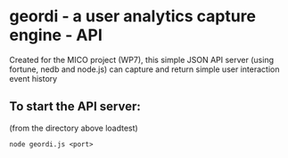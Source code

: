 # geordi - a user analytics capture engine - API

Created for the MICO project (WP7), this simple JSON API server (using fortune, nedb and node.js) can capture and return simple user interaction event history

## To start the API server:

(from the directory above loadtest)

    node geordi.js <port>
